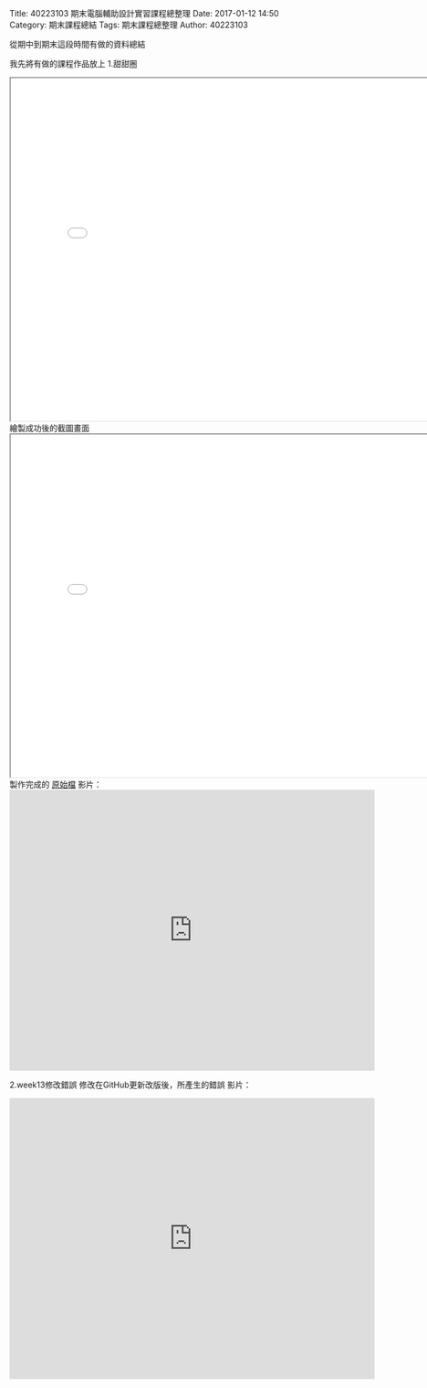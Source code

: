 Title: 40223103 期末電腦輔助設計實習課程總整理
Date: 2017-01-12 14:50
Category: 期末課程總結
Tags: 期末課程總整理
Author: 40223103

從期中到期末這段時間有做的資料總結

<!-- PELICAN_END_SUMMARY -->

我先將有做的課程作品放上
1.甜甜圈
<iframe src="./../data/threejs/20170112.html" width="800" height="600"></iframe>
繪製成功後的截圖畫面
<iframe src="./../data/threejs/甜甜圈.png" width="800" height="600"></iframe>
製作完成的
<a href="./../data/1215/1215.slvs">原始檔</a>
影片：
<iframe src="https://vimeo.com/199663699" width="640" height="492" frameborder="0" webkitallowfullscreen mozallowfullscreen allowfullscreen></iframe>

2.week13修改錯誤
修改在GitHub更新改版後，所產生的錯誤
影片：
<iframe src="https://vimeo.com/199626045" width="640" height="492" frameborder="0" webkitallowfullscreen mozallowfullscreen allowfullscreen></iframe>
